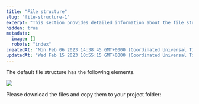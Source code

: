 ```yaml
---
title: "File structure"
slug: "file-structure-1"
excerpt: "This section provides detailed information about the file structure in Mini App Studio."
hidden: true
metadata: 
  image: []
  robots: "index"
createdAt: "Mon Feb 06 2023 14:38:45 GMT+0000 (Coordinated Universal Time)"
updatedAt: "Wed Feb 15 2023 10:55:15 GMT+0000 (Coordinated Universal Time)"
---
```

The default file structure has the following elements. 

![](https://files.readme.io/9cf8d0d-MiniApp_Studio_1.jpg)

Please download the files and copy them to your project folder:
